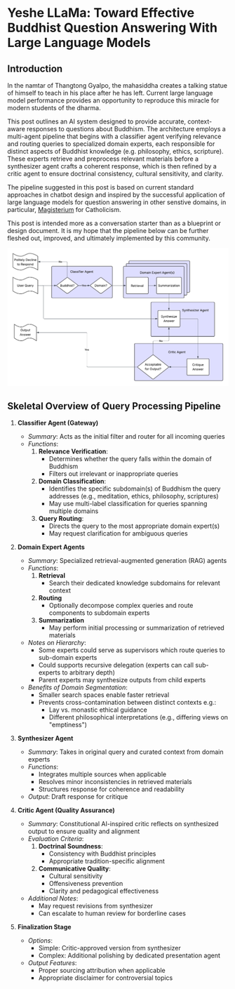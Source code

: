 # Yeshe LLaMa: Toward Effective Buddhist Question Answering With Large Language Models

## Introduction

In the namtar of Thangtong Gyalpo, the mahasiddha creates a talking statue of himself to teach in his place after he has left. Current large language model performance provides an opportunity to reproduce this miracle for modern students of the dharma.

This post outlines an AI system designed to provide accurate, context-aware responses to questions about Buddhism. The architecture employs a multi-agent pipeline that begins with a classifier agent verifying relevance and routing queries to specialized domain experts, each responsible for distinct aspects of Buddhist knowledge (e.g. philosophy, ethics, scripture). These experts retrieve and preprocess relevant materials before a synthesizer agent crafts a coherent response, which is then refined by a critic agent to ensure doctrinal consistency, cultural sensitivity, and clarity.

The pipeline suggested in this post is based on current standard approaches in chatbot design and inspired by the successful application of large language models for question answering in other senstive domains, in particular, [Magisterium](https://www.magisterium.com/) for Catholicism.

This post is intended more as a conversation starter than as a blueprint or design document. It is my hope that the pipeline below can be further fleshed out, improved, and ultimately implemented by this community.


![pipeline diagram](pipeline-diagram.png)

## Skeletal Overview of Query Processing Pipeline

1. **Classifier Agent (Gateway)**
   - *Summary*: Acts as the initial filter and router for all incoming queries
   - *Functions*:
     1. **Relevance Verification**: 
        - Determines whether the query falls within the domain of Buddhism
        - Filters out irrelevant or inappropriate queries
     2. **Domain Classification**:
        - Identifies the specific subdomain(s) of Buddhism the query addresses (e.g., meditation, ethics, philosophy, scriptures)
        - May use multi-label classification for queries spanning multiple domains
     3. **Query Routing**:
        - Directs the query to the most appropriate domain expert(s)
        - May request clarification for ambiguous queries

2. **Domain Expert Agents**
   - *Summary*: Specialized retrieval-augmented generation (RAG) agents
   - *Functions*:
     1. **Retrieval** 
        - Search their dedicated knowledge subdomains for relevant context
     2. **Routing**
        - Optionally decompose complex queries and route components to subdomain experts
     3. **Summarization**
        - May perform initial processing or summarization of retrieved materials
   - *Notes on Hierarchy*:
     - Some experts could serve as supervisors which route queries to sub-domain experts
     - Could supports recursive delegation (experts can call sub-experts to arbitrary depth)
     - Parent experts may synthesize outputs from child experts
   - *Benefits of Domain Segmentation*:
        - Smaller search spaces enable faster retrieval
        - Prevents cross-contamination between distinct contexts e.g.:
          - Lay vs. monastic ethical guidance
          - Different philosophical interpretations (e.g., differing views on "emptiness")

3. **Synthesizer Agent**
   - *Summary*: Takes in original query and curated context from domain experts
   - *Functions*:
     - Integrates multiple sources when applicable
     - Resolves minor inconsistencies in retrieved materials
     - Structures response for coherence and readability
   - *Output*: Draft response for critique

4. **Critic Agent (Quality Assurance)**
   - *Summary*: Constitutional AI-inspired critic reflects on synthesized output to ensure quality and alignment
   - *Evaluation Criteria*:
     1. **Doctrinal Soundness**:
        - Consistency with Buddhist principles
        - Appropriate tradition-specific alignment
     2. **Communicative Quality**:
        - Cultural sensitivity
        - Offensiveness prevention
        - Clarity and pedagogical effectiveness
   - *Additional Notes*:
     - May request revisions from synthesizer
     - Can escalate to human review for borderline cases

5. **Finalization Stage**
   - *Options*:
     - Simple: Critic-approved version from synthesizer
     - Complex: Additional polishing by dedicated presentation agent
   - *Output Features*:
     - Proper sourcing attribution when applicable
     - Appropriate disclaimer for controversial topics
